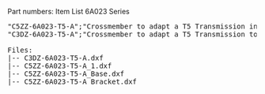Part numbers: Item List 6A023 Series
<pre>
"C5ZZ-6A023-T5-A";"Crossmember to adapt a T5 Transmission into an early Mustang";".125 Steel"
"C3DZ-6A023-T5-A";"Crossmember to adapt a T5 Transmission to an early Falcon";".125 Steel"

Files:
|-- C3DZ-6A023-T5-A.dxf
|-- C5ZZ-6A023-T5-A_1.dxf
|-- C5ZZ-6A023-T5-A_Base.dxf
|-- C5ZZ-6A023-T5-A_Bracket.dxf
</pre>
